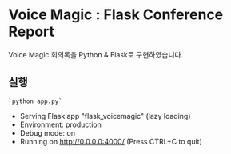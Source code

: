 # Voice Magic : Flask Conference Report

Voice Magic 회의록을 Python & Flask로 구현하였습니다.

## 실행

    `python app.py`

* Serving Flask app "flask_voicemagic" (lazy loading)
* Environment: production
* Debug mode: on
* Running on http://0.0.0.0:4000/ (Press CTRL+C to quit)
